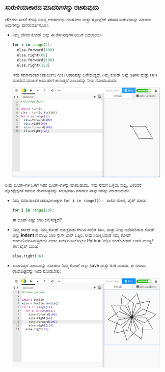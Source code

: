 ## ಸುರುಳಿಯಾಕಾರದ ಮಾದರಿಗಳನ್ನು ರಚಿಸುವುದು

ಚೌಕಗಳು ಸಾಕು! ಕೆಲವು ವಿಭಿನ್ನ ಆಕಾರಗಳನ್ನು ರಚಿಸೋಣ ಮತ್ತು ಸ್ನೋಫ್ಲೇಕ್ ತರಹದ ಸುರುಳಿಯನ್ನು ಮಾಡಲು ಅವುಗಳನ್ನು ಪುನರಾವರ್ತಿಸೋಣ.

- ನಿಮ್ಮ ಚೌಕದ ಕೋಡ್ ಅನ್ನು ಈ ಕೆಳಗಿನವುಗಳೊಂದಿಗೆ ಬದಲಾಯಿಸಿ:
    
    ```python
    for i in range(2):
      elsa.forward(100)
      elsa.right(60)
      elsa.forward(100)
      elsa.right(120)
    ```
    
    ಇದು ಸಮಾನಾಂತರ ಚತುರ್ಭುಜ ಎಂಬ ಆಕಾರವನ್ನು ಬರೆಯುತ್ತದೆ. ನಿಮ್ಮ ಕೋಡ್ ಅನ್ನು save ಮತ್ತು run ಮಾಡುವ ಮೂಲಕ ಅದು ಹೇಗೆ ಕಾಣುತ್ತದೆ ಎಂಬುದನ್ನು ನೀವು ನೋಡಬಹುದು.
    
    ![](images/parallelogram.png)

ನೀವು ಲೂಪ್-ಗಳ ಒಳಗೆ ಇತರ ಲೂಪ್-ಗಳನ್ನು ಹಾಕಬಹುದು. ಇದು ನಮಗೆ ಒಳ್ಳೆಯ ಸುದ್ದಿ, ಏಕೆಂದರೆ ಸ್ನೋಫ್ಲೇಕ್ನಂತೆ ಕಾಣುವ ರೇಖಾಚಿತ್ರವನ್ನು ಸುಲಭವಾಗಿ ಮಾಡಲು ನಾವು ಇದನ್ನು ಮಾಡಬಹುದು.

- ನಿಮ್ಮ ಸಮಾನಾಂತರ ಚತುರ್ಭುಜಕ್ಕಾಗಿ `for i in range(2): ` ಸಾಲಿನ ಮೇಲೆ, ಟೈಪ್ ಮಾಡಿ:
    
    ```python
    for i in range(10):
    ```
    
    ಈ ಲೂಪ್ ಎಷ್ಟು ಬಾರಿ ಚಲಿಸುತ್ತದೆ?

- ನಿಮ್ಮ ಕರ್ಸರ್ ಅನ್ನು ನಿಮ್ಮ ಕೋಡ್ ಅನುಕ್ರಮದ ಕೆಳಗಿನ ಸಾಲಿಗೆ ಸರಿಸಿ, ಮತ್ತು ನೀವು ಬರೆಯಲಿರುವ ಕೋಡ್ ಅನ್ನು **indent** ಗೆ ನಾಲ್ಕು ಬಾರಿ ಸ್ಪೇಸ್ ಬಾರ್ ಒತ್ತಿರಿ. ನೀವು ನಿರೀಕ್ಷಿಸಿದಂತೆ ನಿಮ್ಮ ಕೋಡ್ ಕಾರ್ಯನಿರ್ವಹಿಸುತ್ತಿದೆಯೆ ಎಂದು ಖಚಿತಪಡಿಸಿಕೊಳ್ಳಲು Python'ನಲ್ಲಿನ ಇಂಡೆಂಟೇಶನ್ ಬಹಳ ಮುಖ್ಯ! ಈಗ ಟೈಪ್ ಮಾಡಿ:
    
    ```python
    elsa.right(36)
    ```

- ಏನಾಗುತ್ತದೆ ಎಂಬುದನ್ನು ನೋಡಲು ನಿಮ್ಮ ಕೋಡ್ ಅನ್ನು save ಮತ್ತು run ಮಾಡಿರಿ. ಈ ರೀತಿಯ ರೇಖಾಚಿತ್ರವನ್ನು ನೀವು ನೋಡಬೇಕು:
    
    ![](images/snowflake1.png)